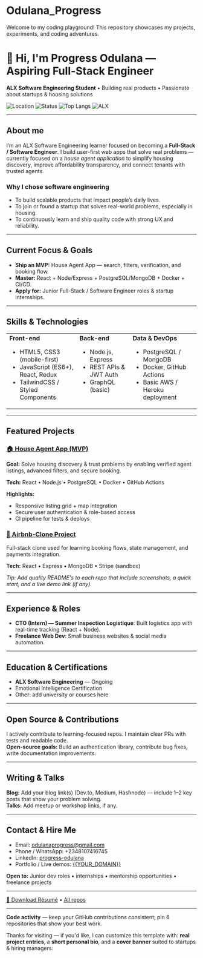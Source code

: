# Odulana_Progress
Welcome to my coding playground! This repository showcases my projects, experiments, and coding adventures.


<!-- Header / Hero -->
<h1 align="left">👋 Hi, I'm <strong>Progress Odulana</strong> — Aspiring Full-Stack Engineer</h1>
<p>
  <strong>ALX Software Engineering Student</strong> • Building real products • Passionate about startups & housing solutions
</p>

<!-- Quick badges / highlights -->
<p>
  <img alt="Location" src="https://img.shields.io/badge/Location-Lagos%2C%20Nigeria-0A66C2?style=flat-square" />
  <img alt="Status" src="https://img.shields.io/badge/Status-Open%20to%20work-brightgreen?style=flat-square" />
  <img alt="Top Langs" src="https://img.shields.io/badge/Top--Stacks-JavaScript%20|%20Python%20|%20React-ff69b4?style=flat-square" />
  <img alt="ALX" src="https://img.shields.io/badge/ALX-Software%20Engineering-ffb900?style=flat-square" />
</p>

<hr/>

<!-- About / Elevator pitch -->
<h2>About me</h2>
<p>
  I’m an ALX Software Engineering learner focused on becoming a <strong>Full-Stack / Software Engineer</strong>. I build user-first web apps that solve real problems — currently focused on a <em>house agent application</em> to simplify housing discovery, improve affordability transparency, and connect tenants with trusted agents.
</p>

<!-- What drives you -->
<h3>Why I chose software engineering</h3>
<ul>
  <li>To build scalable products that impact people’s daily lives.</li>
  <li>To join or found a startup that solves real-world problems, especially in housing.</li>
  <li>To continuously learn and ship quality code with strong UX and reliability.</li>
</ul>

<hr/>

<!-- Goals -->
<h2>Current Focus & Goals</h2>
<ul>
  <li><strong>Ship an MVP:</strong> House Agent App — search, filters, verification, and booking flow.</li>
  <li><strong>Master:</strong> React + Node/Express + PostgreSQL/MongoDB + Docker + CI/CD.</li>
  <li><strong>Apply for:</strong> Junior Full-Stack / Software Engineer roles & startup internships.</li>
</ul>

<hr/>

<!-- Skills -->
<h2>Skills & Technologies</h2>
<table>
  <tr>
    <td valign="top">
      <strong>Front-end</strong>
      <ul>
        <li>HTML5, CSS3 (mobile-first)</li>
        <li>JavaScript (ES6+), React, Redux</li>
        <li>TailwindCSS / Styled Components</li>
      </ul>
    </td>
    <td valign="top">
      <strong>Back-end</strong>
      <ul>
        <li>Node.js, Express</li>
        <li>REST APIs & JWT Auth</li>
        <li>GraphQL (basic)</li>
      </ul>
    </td>
    <td valign="top">
      <strong>Data & DevOps</strong>
      <ul>
        <li>PostgreSQL / MongoDB</li>
        <li>Docker, GitHub Actions</li>
        <li>Basic AWS / Heroku deployment</li>
      </ul>
    </td>
  </tr>
</table>

<hr/>

<!-- Featured Projects -->
<h2>Featured Projects</h2>

<!-- Project card 1 -->
<div>
  <h3><a href="https://github.com/{{GITHUB_USERNAME}}/house-agent-app" target="_blank">🏠 House Agent App (MVP)</a></h3>
  <p><strong>Goal:</strong> Solve housing discovery & trust problems by enabling verified agent listings, advanced filters, and secure booking.</p>
  <p><strong>Tech:</strong> React • Node.js • PostgreSQL • Docker • GitHub Actions</p>
  <p><strong>Highlights:</strong></p>
  <ul>
    <li>Responsive listing grid + map integration</li>
    <li>Secure user authentication & role-based access</li>
    <li>CI pipeline for tests & deploys</li>
  </ul>
</div>

<!-- Project card 2 -->
<div>
  <h3><a href="https://github.com/{{GITHUB_USERNAME}}/airbnb-clone-project" target="_blank">🛌 Airbnb-Clone Project</a></h3>
  <p>Full-stack clone used for learning booking flows, state management, and payments integration.</p>
  <p><strong>Tech:</strong> React • Express • MongoDB • Stripe (sandbox)</p>
</div>

<p>
  <em>Tip: Add quality README's to each repo that include screenshots, a quick start, and a live demo link (if any).</em>
</p>

<hr/>

<!-- Experience & Roles -->
<h2>Experience & Roles</h2>
<ul>
  <li><strong>CTO (Intern) — Summer Inspection Logistique</strong>: Built logistics app with real-time tracking (React + Node).</li>
  <li><strong>Freelance Web Dev</strong>: Small business websites & social media automation.</li>
</ul>

<hr/>

<!-- Education & Certifications -->
<h2>Education & Certifications</h2>
<ul>
  <li><strong>ALX Software Engineering</strong> — Ongoing</li>
  <li>Emotional Intelligence Certification</li>
  <li>Other: add university or courses here</li>
</ul>

<hr/>

<!-- Open Source / Contributions -->
<h2>Open Source & Contributions</h2>
<p>
  I actively contribute to learning-focused repos. I maintain clear PRs with tests and readable code. <br/>
  <strong>Open-source goals:</strong> Build an authentication library, contribute bug fixes, write documentation improvements.
</p>

<hr/>

<!-- Blog, Talks, Media -->
<h2>Writing & Talks</h2>
<p>
  <strong>Blog:</strong> Add your blog link(s) (Dev.to, Medium, Hashnode) — include 1–2 key posts that show your problem solving. <br/>
  <strong>Talks:</strong> Add meetup or workshop links, if any.
</p>

<hr/>

<!-- Contact / CTA -->
<h2>Contact & Hire Me</h2>
<ul>
  <li>Email: <a href="mailto:odulanaprogress@gmail.com">odulanaprogress@gmail.com</a></li>
  <li>Phone / WhatsApp: +2348107416745</li>
  <li>LinkedIn: <a href="https://www.linkedin.com/in/progress-odulana" target="_blank">progress-odulana</a></li>
  <li>Portfolio / Live demos: <a href="https://{{YOUR_DOMAIN}}" target="_blank">{{YOUR_DOMAIN}}</a></li>
</ul>
<p>
  <strong>Open to:</strong> Junior dev roles • internships • mentorship opportunities • freelance projects
</p>

<hr/>

<!-- Resume and badges -->
<p>
  <a href="https://{{LINK_TO_YOUR_RESUME}}" target="_blank">📄 Download Résumé</a> • <a href="https://github.com/{{GITHUB_USERNAME}}?tab=repositories" target="_blank">All repos</a>
</p>

<hr/>

<!-- Contribution graph / stats -->
<p>
  <strong>Code activity</strong> — keep your GitHub contributions consistent; pin 6 repositories that show your best work.
</p>

<!-- Footer / CTA -->
<footer>
  <p>
    Thanks for visiting — if you'd like, I can customize this template with:
    <strong>real project entries</strong>, a <strong>short personal bio</strong>, and a <strong>cover banner</strong> suited to startups & hiring managers.
  </p>
</footer>
